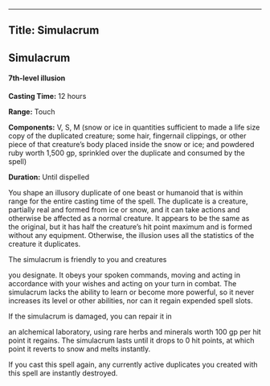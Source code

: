 -------------------------
Title: Simulacrum
-------------------------

## Simulacrum

#### 7th-level illusion


**Casting Time:** 12 hours

**Range:** Touch

**Components:** V, S, M (snow or ice in quantities
sufficient to made a life size copy of the duplicated creature; some
hair, fingernail clippings, or other piece of that creature’s body
placed inside the snow or ice; and powdered ruby worth 1,500 gp,
sprinkled over the duplicate and consumed by the spell)

**Duration:** Until dispelled


You shape an illusory duplicate of one beast or humanoid that is within
range for the entire casting time of the spell. The duplicate is a
creature, partially real and formed from ice or snow, and it can take
actions and otherwise be affected as a normal creature. It appears to be
the same as the original, but it has half the creature’s hit point
maximum and is formed without any equipment. Otherwise, the illusion
uses all the statistics of the creature it duplicates.

The simulacrum is friendly to you and creatures

you designate. It obeys your spoken commands, moving and acting in
accordance with your wishes and acting on your turn in combat. The
simulacrum lacks the ability to learn or become more powerful, so it
never increases its level or other abilities, nor can it regain expended
spell slots.

If the simulacrum is damaged, you can repair it in

an alchemical laboratory, using rare herbs and minerals worth 100 gp per
hit point it regains. The simulacrum lasts until it drops to 0 hit
points, at which point it reverts to snow and melts instantly.

If you cast this spell again, any currently active duplicates you
created with this spell are instantly destroyed.



